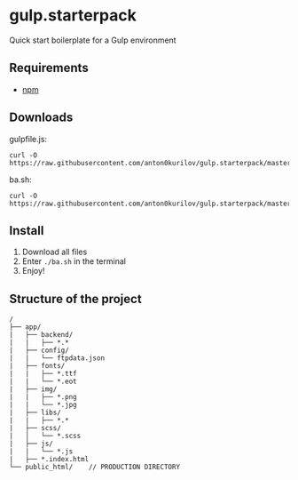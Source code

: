 # gulp.starterpack
Quick start boilerplate for a Gulp environment
## Requirements
* [npm](https://github.com/npm/cli)
## Downloads
gulpfile.js: 
```
curl -O https://raw.githubusercontent.com/anton0kurilov/gulp.starterpack/master/gulpfile.js
```
ba.sh:
```
curl -O https://raw.githubusercontent.com/anton0kurilov/gulp.starterpack/master/ba.sh
```
## Install
1. Download all files
2. Enter ```./ba.sh``` in the terminal
3. Enjoy!
## Structure of the project
```
/
├── app/
|   ├── backend/
|   |   ├── *.*
|   ├── config/
|   |   └── ftpdata.json
|   ├── fonts/
|   |   ├── *.ttf
|   |   └── *.eot
|   ├── img/
|   |   ├── *.png 
|   |   └── *.jpg
|   ├── libs/
|   |   ├── *.*
|   ├── scss/
|   │   └── *.scss
|   ├── js/
|   |   └── *.js
|   ├── *.index.html
└── public_html/    // PRODUCTION DIRECTORY
```

